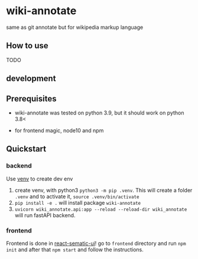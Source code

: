 # wiki-annotate

same as git annotate but for wikipedia markup language

## How to use

TODO

## development

## Prerequisites

* wiki-annotate was tested on python 3.9, but it should work on python 3.8<

* for frontend magic, node10 and npm

## Quickstart

### backend

Use [venv](https://pypi.org/project/virtualenv/) to create dev env

1. create venv, with python3 `python3 -m pip .venv`. This will create a folder `.venv` and to activate it, `source .venv/bin/activate`
2. `pip install -e .` will install package `wiki-annotate`
3. `uvicorn wiki_annotate.api:app --reload --reload-dir wiki_annotate` will run fastAPI backend. 

### frontend

Frontend is done in [react-sematic-ui](https://react.semantic-ui.com/)! go to `frontend` directory and run `npm init` and after that `npm start` and follow the instructions.
